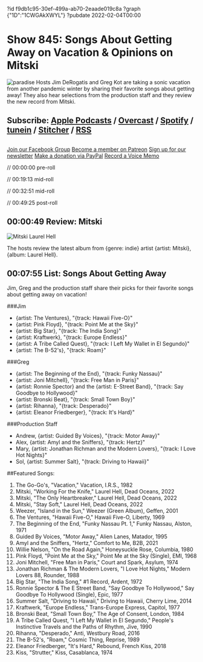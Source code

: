 ?id f9db1c95-30ef-499a-ab70-2eaade019c8a
?graph {"1D":"1CWGAkXWYL"}
?pubdate 2022-02-04T00:00
# Show 845: Songs About Getting Away on Vacation & Opinions on Mitski
![paradise](https://static.soundopinions.org/images/2022/paradise.jpeg)
Hosts Jim DeRogatis and Greg Kot are taking a sonic vacation from another pandemic winter by sharing their favorite songs about getting away! They also hear selections from the production staff and they review the new record from Mitski. 

## Subscribe: [Apple Podcasts](https://itunes.apple.com/us/podcast/sound-opinions/id94793843) / [Overcast](https://overcast.fm/itunes94793843/sound-opinions) / [Spotify](https://open.spotify.com/show/1kNR8YL7TBrQuRxDdS4wtU) / [tunein](https://tunein.com/podcasts/Music-Podcasts/Sound-Opinions-p60273/) / [Stitcher](http://www.stitcher.com/podcast/sound-opinions) / [RSS](https://feeds.simplecast.com/Nn6fjnB0)


##
[Join our Facebook Group](https://bit.ly/3sivr9T)
[Become a member on Patreon](https://bit.ly/3slWZvc)
[Sign up for our newsletter](https://bit.ly/3eEvRnG)
[Make a donation via PayPal](https://bit.ly/3dmt9lU)
[Record a Voice Memo](https://bit.ly/2RyD5Ah)


// 00:00:00 pre-roll

// 00:19:13 mid-roll

// 00:32:51 mid-roll

// 00:49:25 post-roll



## 00:00:49 Review: Mitski

![Mitski Laurel Hell](https://static.soundopinions.org/assets/845/1D1.jpg)

The hosts review the latest album from {genre: indie} artist {artist: Mitski}, {album: Laurel Hell}.


## 00:07:55 List: Songs About Getting Away

Jim, Greg and the production staff share their picks for their favorite songs about getting away on vacation!

###Jim
- {artist: The Ventures}, "{track: Hawaii Five-O}"
- {artist: Pink Floyd}, "{track: Point Me at the Sky}"
- {artist: Big Star}, "{track: The India Song}"
- {artist: Kraftwerk}, "{track: Europe Endless}"
- {artist: A Tribe Called Quest}, "{track: I Left My Wallet in El Segundo}"
- {artist: The B-52's}, "{track: Roam}"


###Greg
- {artist: The Beginning of the End}, "{track: Funky Nassau}"
- {artist: Joni Mitchell}, "{track: Free Man in Paris}"
- {artist: Ronnie Spector} and the {artist: E-Street Band}, "{track: Say Goodbye to Hollywood}"
- {artist: Bronski Beat}, "{track: Small Town Boy}"
- {artist: Rihanna}, "{track: Desperado}"
- {artist: Eleanor Friedberger}, "{track: It's Hard}"

###Production Staff
- Andrew, {artist: Guided By Voices}, "{track: Motor Away}"
- Alex, {artist: Amyl and the Sniffers}, "{track: Hertz}"
- Mary, {artist: Jonathan Richman and the Modern Lovers}, "{track: I Love Hot Nights}"
- Sol, {artist: Summer Salt}, "{track: Driving to Hawaii}"







##Featured Songs:

1. The Go-Go's, "Vacation," Vacation, I.R.S., 1982
1. Mitski, "Working For the Knife," Laurel Hell, Dead Oceans, 2022
1. Mitski, "The Only Heartbreaker," Laurel Hell, Dead Oceans, 2022
1. Mitski, "Stay Soft," Laurel Hell, Dead Oceans, 2022
1. Weezer, "Island in the Sun," Weezer (Green Album), Geffen, 2001
1. The Ventures, "Hawaii Five-O," Hawaii Five-O, Liberty, 1969
1. The Beginning of the End, "Funky Nassau Pt. 1," Funky Nassau, Alston, 1971
1. Guided By Voices, "Motor Away," Alien Lanes, Matador, 1995
1. Amyl and the Sniffers, "Hertz," Comfort to Me, B2B, 2021
1. Willie Nelson, "On the Road Again," Honeysuckle Rose, Columbia, 1980
1. Pink Floyd, "Point Me at the Sky," Point Me at the Sky (Single), EMI, 1968
1. Joni Mitchell, "Free Man in Paris," Court and Spark, Asylum, 1974
1. Jonathan Richman & The Modern Lovers, "I Love Hot Nights," Modern Lovers 88, Rounder, 1988
1. Big Star, "The India Song," #1 Record, Ardent, 1972
1. Ronnie Spector & The E Street Band, "Say Goodbye To Hollywood," Say Goodbye To Hollywood (Single), Epic, 1977
1. Summer Salt, "Driving to Hawaii," Driving to Hawaii, Cherry Lime, 2014
1. Kraftwerk, "Europe Endless," Trans-Europe Express, Capitol, 1977
1. Bronski Beat, "Small Town Boy," The Age of Consent, London, 1984
1. A Tribe Called Quest, "I Left My Wallet in El Segundo," People's Instinctive Travels and the Paths of Rhythm, Jive, 1990
1. Rihanna, "Desperado," Anti, Westbury Road, 2016
1. The B-52's, "Roam," Cosmic Thing, Reprise, 1989
1. Eleanor Friedberger, "It's Hard," Rebound, French Kiss, 2018
1. Kiss, "Strutter," Kiss, Casablanca, 1974
